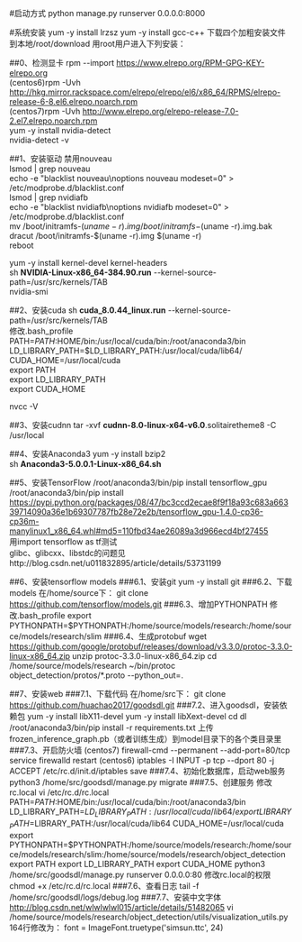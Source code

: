 #启动方式
python manage.py runserver 0.0.0.0:8000

#系统安装
yum -y install lrzsz
yum -y install gcc-c++
下载四个加粗安装文件到本地/root/download
用root用户进入下列安装：

##0、检测显卡
rpm --import https://www.elrepo.org/RPM-GPG-KEY-elrepo.org<br>
(centos6)rpm -Uvh http://hkg.mirror.rackspace.com/elrepo/elrepo/el6/x86_64/RPMS/elrepo-release-6-8.el6.elrepo.noarch.rpm<br>
(centos7)rpm -Uvh http://www.elrepo.org/elrepo-release-7.0-2.el7.elrepo.noarch.rpm<br>
yum -y install nvidia-detect<br>
nvidia-detect -v<br>

##1、安装驱动
禁用nouveau<br>
lsmod | grep nouveau<br>
echo -e "blacklist nouveau\noptions nouveau modeset=0" > /etc/modprobe.d/blacklist.conf<br>
lsmod | grep nvidiafb<br>
echo -e "blacklist nvidiafb\noptions nvidiafb modeset=0" > /etc/modprobe.d/blacklist.conf<br>
mv /boot/initramfs-$(uname -r).img /boot/initramfs-$(uname -r).img.bak<br>
dracut /boot/initramfs-$(uname -r).img $(uname -r)<br>
reboot<br>

yum -y install kernel-devel kernel-headers<br>
sh **NVIDIA-Linux-x86_64-384.90.run** --kernel-source-path=/usr/src/kernels/TAB<br>
nvidia-smi<br>

##2、安装cuda
sh **cuda_8.0.44_linux.run** --kernel-source-path=/usr/src/kernels/TAB<br>
修改.bash_profile<br>
PATH=$PATH:$HOME/bin:/usr/local/cuda/bin:/root/anaconda3/bin<br>
LD_LIBRARY_PATH=$LD_LIBRARY_PATH:/usr/local/cuda/lib64/<br>
CUDA_HOME=/usr/local/cuda<br>
export PATH<br>
export LD_LIBRARY_PATH<br>
export CUDA_HOME<br>

nvcc -V<br>

##3、安装cudnn
tar -xvf **cudnn-8.0-linux-x64-v6.0**.solitairetheme8 -C /usr/local<br>

##4、安装Anaconda3
yum -y install bzip2<br>
sh **Anaconda3-5.0.0.1-Linux-x86_64.sh**<br>

##5、安装TensorFlow
/root/anaconda3/bin/pip install tensorflow_gpu<br>
/root/anaconda3/bin/pip install  https://pypi.python.org/packages/08/47/bc3ccd2ecae8f9f18a93c683a66339714090a36e1b69307787fb28e72e2b/tensorflow_gpu-1.4.0-cp36-cp36m-manylinux1_x86_64.whl#md5=110fbd34ae26089a3d966ecd4bf27455<br>
用import tensorflow as tf测试<br>
glibc、glibcxx、libstdc的问题见http://blog.csdn.net/u011832895/article/details/53731199<br>

##6、安装tensorflow models
###6.1、安装git
yum -y install git
###6.2、下载models
在/home/source下：
git clone https://github.com/tensorflow/models.git
###6.3、增加PYTHONPATH
修改.bash_profile
export PYTHONPATH=$PYTHONPATH:/home/source/models/research:/home/source/models/research/slim
###6.4、生成protobuf
wget https://github.com/google/protobuf/releases/download/v3.3.0/protoc-3.3.0-linux-x86_64.zip
unzip protoc-3.3.0-linux-x86_64.zip
cd /home/source/models/research
~/bin/protoc object_detection/protos/*.proto --python_out=. 

##7、安装web
###7.1、下载代码
在/home/src下：
git clone https://github.com/huachao2017/goodsdl.git
###7.2、进入goodsdl，安装依赖包
yum -y install libX11-devel
yum -y install libXext-devel
cd dl
/root/anaconda3/bin/pip install -r requirements.txt
上传frozen_inference_graph.pb（或者训练生成）到model目录下的各个类目录里
###7.3、开启防火墙
(centos7)
firewall-cmd --permanent --add-port=80/tcp
service firewalld restart
(centos6)
iptables -I INPUT -p tcp --dport 80 -j ACCEPT
/etc/rc.d/init.d/iptables save
###7.4、初始化数据库，启动web服务
python3 /home/src/goodsdl/manage.py migrate
###7.5、创建服务
修改rc.local
vi /etc/rc.d/rc.local
PATH=$PATH:$HOME/bin:/usr/local/cuda/bin:/root/anaconda3/bin
LD_LIBRARY_PATH=$LD_LIBRARY_PATH:/usr/local/cuda/lib64/
export LIBRARY_PATH=$LIBRARY_PATH:/usr/local/cuda/lib64
CUDA_HOME=/usr/local/cuda
export PYTHONPATH=$PYTHONPATH:/home/source/models/research:/home/source/models/research/slim:/home/source/models/research/object_detection
export PATH
export LD_LIBRARY_PATH
export CUDA_HOME
python3 /home/src/goodsdl/manage.py runserver 0.0.0.0:80
修改rc.local的权限
chmod +x /etc/rc.d/rc.local
###7.6、查看日志
tail -f /home/src/goodsdl/logs/debug.log
###7.7、安装中文字体
http://blog.csdn.net/wlwlwlwl015/article/details/51482065
vi /home/source/models/research/object_detection/utils/visualization_utils.py
164行修改为：
font = ImageFont.truetype('simsun.ttc', 24)